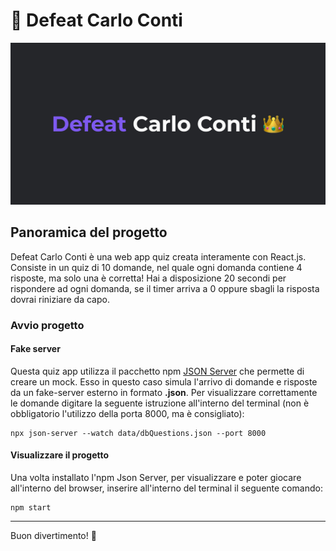 # 👑 Defeat Carlo Conti

![Cover Defeat Carlo Conti](img/cover.jpg)

## Panoramica del progetto

Defeat Carlo Conti è una web app quiz creata interamente con React.js. Consiste in un quiz di 10 domande, nel quale ogni domanda contiene 4 risposte, ma solo una è corretta! Hai a disposizione 20 secondi per rispondere ad ogni domanda, se il timer arriva a 0 oppure sbagli la risposta dovrai riniziare da capo.

### Avvio progetto

#### Fake server

Questa quiz app utilizza il pacchetto npm [JSON Server](https://www.npmjs.com/package/json-server) che permette di creare un mock. Esso in questo caso simula l'arrivo di domande e risposte da un fake-server esterno in formato **.json**. Per visualizzare correttamente le domande digitare la seguente istruzione all'interno del terminal (non è obbligatorio l'utilizzo della porta 8000, ma è consigliato):

```
npx json-server --watch data/dbQuestions.json --port 8000
```

#### Visualizzare il progetto

Una volta installato l'npm Json Server, per visualizzare e poter giocare all'interno del browser, inserire all'interno del terminal il seguente comando:

```
npm start
```

---

Buon divertimento! 🎉
